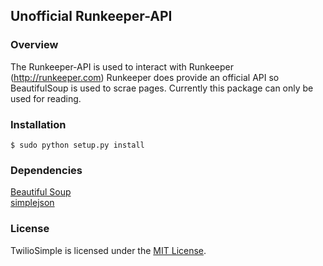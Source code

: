 ## Unofficial Runkeeper-API

### Overview
The Runkeeper-API is used to interact with Runkeeper (http://runkeeper.com)
Runkeeper does provide an official API so BeautifulSoup is used to
scrae pages.  Currently this package can only be used for reading.

### Installation

    $ sudo python setup.py install

### Dependencies
[Beautiful Soup](http://www.crummy.com/software/BeautifulSoup/)  
[simplejson](http://www.undefined.org/python/)

### License
TwilioSimple is licensed under the [MIT License](http://www.opensource.org/licenses/mit-license.php).